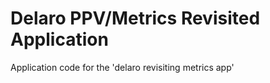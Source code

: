 # Delaro PPV/Metrics Revisited Application

Application code for the 'delaro revisiting metrics app'
